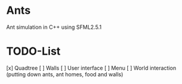 # Ants
Ant simulation in C++ using SFML2.5.1

# TODO-List
[x] Quadtree
[ ] Walls
[ ] User interface
	[ ] Menu
	[ ] World interaction (putting down ants, ant homes, food and walls)